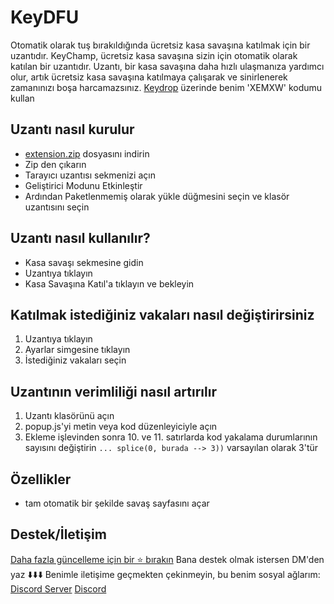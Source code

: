 # KeyDFU
 Otomatik olarak tuş bırakıldığında ücretsiz kasa savaşına katılmak için bir uzantıdır.
 KeyChamp, ücretsiz kasa savaşına sizin için otomatik olarak katılan bir uzantıdır. Uzantı, bir kasa savaşına daha hızlı ulaşmanıza yardımcı olur, artık ücretsiz kasa savaşına katılmaya çalışarak ve sinirlenerek zamanınızı boşa harcamazsınız.
 [Keydrop](https://key-drop.com/?code=XEMXW) üzerinde benim 'XEMXW' kodumu kullan
## Uzantı nasıl kurulur
- [extension.zip](github.com/denemexe/KeyDFU/releases/) dosyasını indirin
- Zip den çıkarın
- Tarayıcı uzantısı sekmenizi açın
- Geliştirici Modunu Etkinleştir
- Ardından Paketlenmemiş olarak yükle düğmesini seçin ve klasör uzantısını seçin
## Uzantı nasıl kullanılır?
- Kasa savaşı sekmesine gidin
- Uzantıya tıklayın
- Kasa Savaşına Katıl'a tıklayın ve bekleyin
## Katılmak istediğiniz vakaları nasıl değiştirirsiniz
1. Uzantıya tıklayın
2. Ayarlar simgesine tıklayın
3. İstediğiniz vakaları seçin
## Uzantının verimliliği nasıl artırılır
1. Uzantı klasörünü açın
2. popup.js'yi metin veya kod düzenleyiciyle açın
3. Ekleme işlevinden sonra 10. ve 11. satırlarda kod yakalama durumlarının sayısını değiştirin
``... splice(0, burada --> 3))`` varsayılan olarak 3'tür
## Özellikler
- tam otomatik bir şekilde savaş sayfasını açar

## Destek/İletişim
[Daha fazla güncelleme için bir ⭐ bırakın](github.com/denemexe/KeyDFU/stargazers)
Bana destek olmak istersen DM'den yaz ⬇️⬇️⬇️
Benimle iletişime geçmekten çekinmeyin, bu benim sosyal ağlarım:
[Discord Server](https://discord.gg/zipkin)
[Discord](xem#6666)
